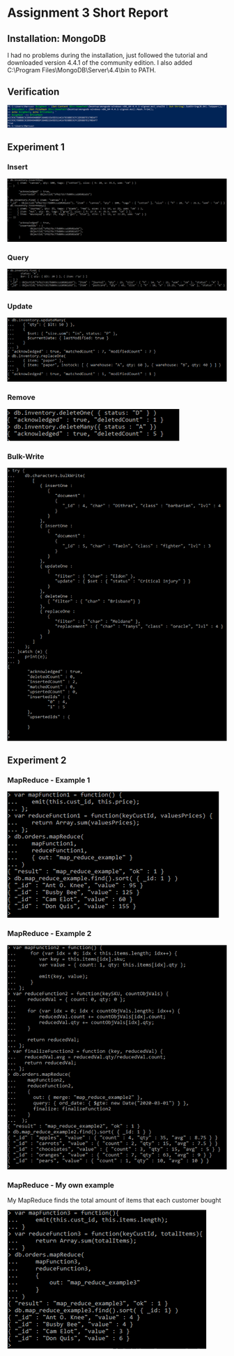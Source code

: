 # Assignment 3 Short Report

## Installation: MongoDB

I had no problems during the installation, just followed the tutorial and downloaded version 4.4.1 of the community edition. I also added C:\Program Files\MongoDB\Server\4.4\bin to PATH.

## Verification

![inspecting data](https://github.com/571540/DAT250_Assignment1/blob/master/images/verifyMongoDB.PNG)

## Experiment 1

### Insert

![inspecting data](https://github.com/571540/DAT250_Assignment1/blob/master/images/insert.PNG)

### Query

![inspecting data](https://github.com/571540/DAT250_Assignment1/blob/master/images/query.PNG)

### Update

![inspecting data](https://github.com/571540/DAT250_Assignment1/blob/master/images/update.PNG)

### Remove

![inspecting data](https://github.com/571540/DAT250_Assignment1/blob/master/images/delete.PNG)

### Bulk-Write

![inspecting data](https://github.com/571540/DAT250_Assignment1/blob/master/images/bulkWrite.PNG)

## Experiment 2

### MapReduce - Example 1

![inspecting data](https://github.com/571540/DAT250_Assignment1/blob/master/images/example1.PNG)

### MapReduce - Example 2

![inspecting data](https://github.com/571540/DAT250_Assignment1/blob/master/images/example2.PNG)

### MapReduce - My own example

My MapReduce finds the total amount of items that each customer bought

![inspecting data](https://github.com/571540/DAT250_Assignment1/blob/master/images/example3.PNG)

